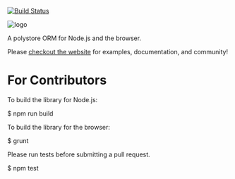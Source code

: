 [![Build Status](https://secure.travis-ci.org/vidigami/backbone-orm.png)](http://travis-ci.org/vidigami/backbone-orm)

![logo](https://github.com/vidigami/backbone-orm/raw/master/media/logo.png)

A polystore ORM for Node.js and the browser.

Please [checkout the website](http://vidigami.github.io/backbone-orm/) for examples, documentation, and community!


For Contributors
============

To build the library for Node.js:

  $ npm run build

To build the library for the browser:

  $ grunt

Please run tests before submitting a pull request.

  $ npm test
